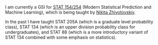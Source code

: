 I am currently a GSI for [STAT 154/254](https://classes.berkeley.edu/content/2023-fall-stat-254-001-lec-001) (Modern Statistical Prediction and Machine Learning), which is being taught by [Nikita Zhivotovskiy](https://sites.google.com/view/nikitazhivotovskiy/). 


In the past I have taught STAT 205A (which is a graduate level probability class), STAT 134 (which is an upper division probability class for undergraduates), and STAT 88 (which is a more introductory variant of STAT 134 combined with some emphasis on statistics).